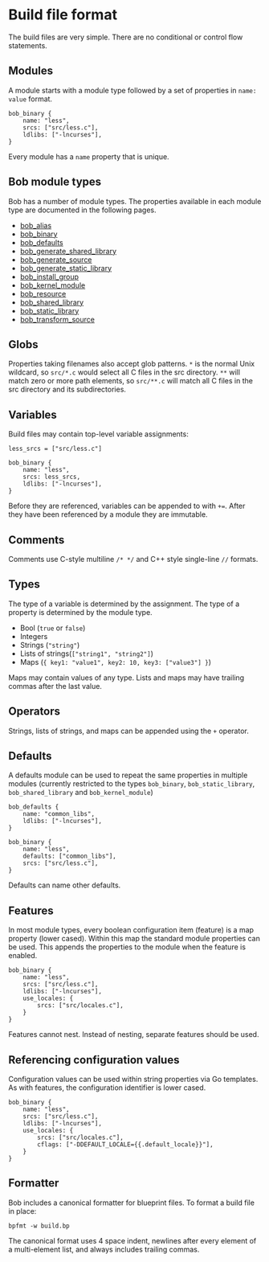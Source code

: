 # Build file format

The build files are very simple. There are no conditional or control
flow statements.

## Modules

A module starts with a module type followed by a set of properties in
`name: value` format.

```
bob_binary {
    name: "less",
    srcs: ["src/less.c"],
    ldlibs: ["-lncurses"],
}
```

Every module has a `name` property that is unique.

## Bob module types

Bob has a number of module types. The properties available in each
module type are documented in the following pages.

- [bob_alias](module_types/bob_alias.md)
- [bob_binary](module_types/bob_binary.md)
- [bob_defaults](module_types/bob_defaults.md)
- [bob_generate_shared_library](module_types/bob_generate_library.md)
- [bob_generate_source](module_types/bob_generate_source.md)
- [bob_generate_static_library](module_types/bob_generate_library.md)
- [bob_install_group](module_types/bob_install_group.md)
- [bob_kernel_module](module_types/bob_kernel_module.md)
- [bob_resource](module_types/bob_resource.md)
- [bob_shared_library](module_types/bob_shared_library.md)
- [bob_static_library](module_types/bob_static_library.md)
- [bob_transform_source](module_types/bob_transform_source.md)

## Globs

Properties taking filenames also accept glob patterns. `*` is the normal
Unix wildcard, so `src/*.c` would select all C files in the src
directory. `**` will match zero or more path elements, so `src/**.c`
will match all C files in the src directory and its subdirectories.

## Variables

Build files may contain top-level variable assignments:

```
less_srcs = ["src/less.c"]

bob_binary {
    name: "less",
    srcs: less_srcs,
    ldlibs: ["-lncurses"],
}
```

Before they are referenced, variables can be appended to with
`+=`. After they have been referenced by a module they are immutable.

## Comments

Comments use C-style multiline `/* */` and C++ style single-line `//`
formats.

## Types

The type of a variable is determined by the assignment. The type of a
property is determined by the module type.

* Bool (`true` or `false`)
* Integers
* Strings (`"string"`)
* Lists of strings(`["string1", "string2"]`)
* Maps (`{ key1: "value1", key2: 10, key3: ["value3"] }`)

Maps may contain values of any type. Lists and maps may have trailing
commas after the last value.

## Operators

Strings, lists  of strings,  and maps  can be  appended using  the `+`
operator.

## Defaults

A defaults module can be used to repeat the same properties in
multiple modules (currently restricted to the types `bob_binary`,
`bob_static_library`, `bob_shared_library` and `bob_kernel_module`)

```
bob_defaults {
    name: "common_libs",
    ldlibs: ["-lncurses"],
}

bob_binary {
    name: "less",
    defaults: ["common_libs"],
    srcs: ["src/less.c"],
}
```

Defaults can name other defaults.

## Features

In most module types, every boolean configuration item (feature) is a
map property (lower cased). Within this map the standard module
properties can be used. This appends the properties to the module when
the feature is enabled.

```
bob_binary {
    name: "less",
    srcs: ["src/less.c"],
    ldlibs: ["-lncurses"],
    use_locales: {
        srcs: ["src/locales.c"],
    }
}
```

Features cannot nest. Instead of nesting, separate features should be
used.

## Referencing configuration values

Configuration values can be used within string properties via Go
templates. As with features, the configuration identifier is lower
cased.

```
bob_binary {
    name: "less",
    srcs: ["src/less.c"],
    ldlibs: ["-lncurses"],
    use_locales: {
        srcs: ["src/locales.c"],
        cflags: ["-DDEFAULT_LOCALE={{.default_locale}}"],
    }
}
```

## Formatter

Bob includes a canonical formatter for blueprint files. To format a
build file in place:

```
bpfmt -w build.bp
```

The canonical format uses 4 space indent, newlines after every element
of a multi-element list, and always includes trailing commas.
